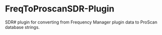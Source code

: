 # FreqToProscanSDR-Plugin
SDR# plugin for converting from Frequency Manager plugin data to ProScan database strings.
